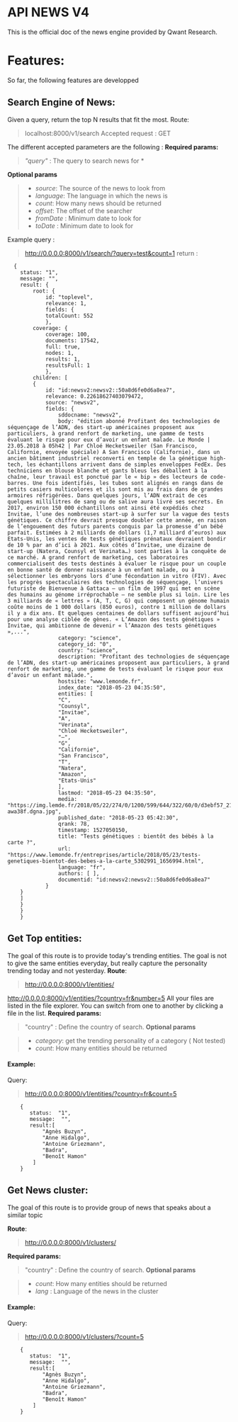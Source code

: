 # API NEWS V4
This is the official doc of the news engine provided by Qwant Research.


# Features:

So far, the following features are developped

## Search Engine of News:

Given a query, return the top N results that fit the most.
Route: 
>localhost:8000/v1/search
Accepted request : GET

The different accepted parameters are the following :
**Required params:**
> *"query"* : The query to search news for *

**Optional params**

  > - *source*: The source of the news to look from
   > - *language*: The language in which the news is
   > - *count*: How many news should be returned
   > - *offset*: The offset of the searcher
   > - *fromDate* : Minimum date to look for
   >  - *toDate* : Minimum date to look for

Example query : 
> http://0.0.0.0:8000/v1/search/?query=test&count=1
return : 
	  

      {
        status: "1",
        message: "",
        result: {
	        root: {
		        id: "toplevel",
		        relevance: 1,
		        fields: {
		        totalCount: 552
		        },
	        coverage: {
		        coverage: 100,
		        documents: 17542,
		        full: true,
		        nodes: 1,
		        results: 1,
		        resultsFull: 1
		        },
	        children: [
	        {
		        id: "id:newsv2:newsv2::50a8d6fe0d6a8ea7",
		        relevance: 0.22618627403079472,
		        source: "newsv2",
		        fields: {
			        sddocname: "newsv2",
			        body: "édition abonné Profitant des technologies de séquençage de l’ADN, des start-up américaines proposent aux particuliers, à grand renfort de marketing, une gamme de tests évaluant le risque pour eux d’avoir un enfant malade. Le Monde | 23.05.2018 à 05h42 | Par Chloé Hecketsweiler (San Francisco, Californie, envoyée spéciale) A San Francisco (Californie), dans un ancien bâtiment industriel reconverti en temple de la génétique high-tech, les échantillons arrivent dans de simples enveloppes FedEx. Des techniciens en blouse blanche et gants bleus les déballent à la chaîne, leur travail est ponctué par le « bip » des lecteurs de code-barres. Une fois identifiés, les tubes sont alignés en rangs dans de petits casiers multicolores et ils sont mis au frais dans de grandes armoires réfrigérées. Dans quelques jours, l’ADN extrait de ces quelques millilitres de sang ou de salive aura livré ses secrets. En 2017, environ 150 000 échantillons ont ainsi été expédiés chez Invitae, l’une des nombreuses start-up à surfer sur la vague des tests génétiques. Ce chiffre devrait presque doubler cette année, en raison de l’engouement des futurs parents conquis par la promesse d’un bébé parfait. Estimées à 2 milliards de dollars (1,7 milliard d’euros) aux Etats-Unis, les ventes de tests génétiques prénataux devraient bondir de 10 % par an d’ici à 2021. Aux côtés d’Invitae, une dizaine de start-up (Natera, Counsyl et Verinata…) sont parties à la conquête de ce marché. A grand renfort de marketing, ces laboratoires commercialisent des tests destinés à évaluer le risque pour un couple en bonne santé de donner naissance à un enfant mala­de, ou à sélectionner les embryons lors d’une fécondation in vitro (FIV). Avec les progrès spectaculaires des technologies de séquença­ge, l’univers futuriste de Bienvenue à Gattaca – un film de 1997 qui met en scène des humains au génome irréprochable – ne semble plus si loin. Lire les 3 milliards de « lettres » (A, T, C, G) qui composent un génome humain coûte moins de 1 000 dollars (850 euros), contre 1 million de dollars il y a dix ans. Et quelques centaines de dollars suffisent aujourd’hui pour une analyse ciblée de gènes. « L’Amazon des tests génétiques » Invitae, qui ambitionne de devenir « l’Amazon des tests génétiques »,...",
			        category: "science",
			        category_id: "0",
			        country: "science",
			        description: "Profitant des technologies de séquençage de l’ADN, des start-up américaines proposent aux particuliers, à grand renfort de marketing, une gamme de tests évaluant le risque pour eux d’avoir un enfant malade.",
			        hostsite: "www.lemonde.fr",
			        index_date: "2018-05-23 04:35:50",
			        entities: [
			        "C",
			        "Counsyl",
			        "Invitae",
			        "A",
			        "Verinata",
			        "Chloé Hecketsweiler",
			        "–",
			        "G",
			        "Californie",
			        "San Francisco",
			        "T",
			        "Natera",
			        "Amazon",
			        "Etats-Unis"
			        ],
			        lastmod: "2018-05-23 04:35:50",
			        media: "https://img.lemde.fr/2018/05/22/274/0/1200/599/644/322/60/0/d3ebf57_21695-awa38f.dgna.jpg",
			        published_date: "2018-05-23 05:42:30",
			        qrank: 78,
			        timestamp: 1527050150,
			        title: "Tests génétiques : bientôt des bébés à la carte ?",
			        url: "https://www.lemonde.fr/entreprises/article/2018/05/23/tests-genetiques-bientot-des-bebes-a-la-carte_5302991_1656994.html",
			        language: "fr",
			        authors: [ ],
			        documentid: "id:newsv2:newsv2::50a8d6fe0d6a8ea7"
		        }
        }
        ]
        }
        }
        }

## Get Top entities:
The goal of this route is to provide today's trending entities. The goal is not to give the same entities everyday, but really capture the personality trending today and not yesterday.
**Route**:
> http://0.0.0.0:8000/v1/entities/

http://0.0.0.0:8000/v1/entities/?country=fr&number=5
All your files are listed in the file explorer. You can switch from one to another by clicking a file in the list.
**Required params:**
> "country" : Define the country of search.
**Optional params**

  > - *category*: get the trending personality of a category ( Not tested)
   > - *count*: How many entities should be returned
  
####  Example:

Query: 
> http://0.0.0.0:8000/v1/entities/?country=fr&count=5

		{
		   status:  "1",    
		   message:  "",
		   result:[
		       "Agnès Buzyn",
		       "Anne Hidalgo",
		       "Antoine Griezmann",
		       "Badra",
		       "Benoît Hamon"
		    ]
		}



## Get News cluster:
The goal of this route is to provide group of news that speaks about a similar topic

**Route**:
> http://0.0.0.0:8000/v1/clusters/

**Required params:**
> "country" : Define the country of search.
**Optional params**

   > - *count*: How many entities should be returned
   > - *lang* : Language of the news in the cluster
  
####  Example:

Query: 
> http://0.0.0.0:8000/v1/clusters/?count=5

		{
		   status:  "1",    
		   message:  "",
		   result:[
		       "Agnès Buzyn",
		       "Anne Hidalgo",
		       "Antoine Griezmann",
		       "Badra",
		       "Benoît Hamon"
		    ]
		}
